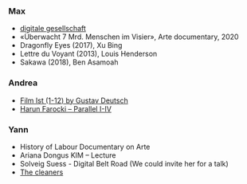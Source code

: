 ### Max
* [digitale gesellschaft](https://www.digitale-gesellschaft.ch/slides/master-workshops.html#/)
* «Überwacht 7 Mrd. Menschen im Visier», Arte documentary, 2020
* Dragonfly Eyes (2017), Xu Bing
* Lettre du Voyant (2013), Louis Henderson
* Sakawa (2018), Ben Asamoah

### Andrea
* [Film Ist (1-12) by Gustav Deutsch](https://www.youtube.com/watch?v=IAathUx9fWU&feature=emb_title)
* [Harun Farocki – Parallel I-IV](http://www.vdb.org/titles/parallel-i-iv)

### Yann
* History of Labour Documentary on Arte
* Ariana Dongus KIM – Lecture
* Solveig Suess - Digital Belt Road (We could invite her for a talk)
* [The cleaners](https://www.bpb.de/mediathek/273199/the-cleaners)
